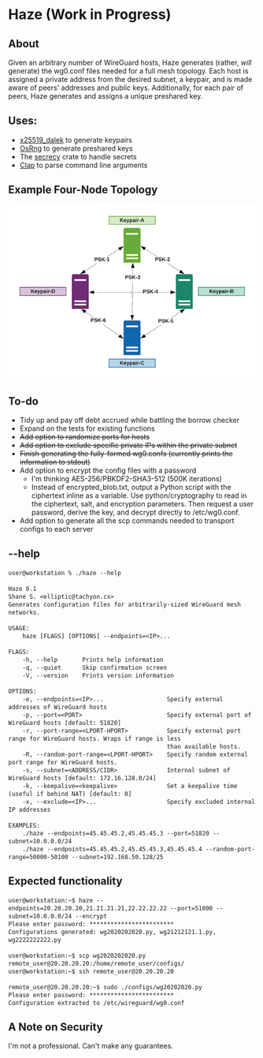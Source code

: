 # Haze (Work in Progress)
## About
Given an arbitrary number of WireGuard hosts, Haze generates (rather, *will* generate) the wg0.conf files needed for a full mesh topology. Each host is assigned a private address from the desired subnet, a keypair, and is made aware of peers' addresses and public keys. Additionally, for each pair of peers, Haze generates and assigns a unique preshared key.

## Uses:
- [x25519_dalek](https://docs.rs/x25519-dalek/0.6.0/x25519_dalek/) to generate keypairs
- [OsRng](https://docs.rs/rand/0.7.3/rand/rngs/struct.OsRng.html) to generate preshared keys
- The [secrecy](https://docs.rs/secrecy/0.6.0/secrecy/index.html) crate to handle secrets
- [Clap](https://docs.rs/clap/2.33.0/clap/) to parse command line arguments

## Example Four-Node Topology
![Four-node topology](/resources/haze_1.png)

## To-do
- Tidy up and pay off debt accrued while battling the borrow checker
- Expand on the tests for existing functions 
- ~~Add option to randomize ports for hosts~~
- ~~Add option to exclude specific private IPs within the private subnet~~
- ~~Finish generating the fully-formed wg0.confs (currently prints the information to stdout)~~
- Add option to encrypt the config files with a password
    - I'm thinking AES-256/PBKDF2-SHA3-512 (500K iterations)
    - Instead of encrypted_blob.txt, output a Python script with the ciphertext inline as a variable. Use python/cryptography to read in the ciphertext, salt, and encryption parameters. Then request a user password, derive the key, and decrypt directly to /etc/wg0.conf.
- Add option to generate all the scp commands needed to transport configs to each server

## --help
```
user@workstation % ./haze --help

Haze 0.1
Shane S. <elliptic@tachyon.cx>
Generates configuration files for arbitrarily-sized WireGuard mesh networks.

USAGE:
    haze [FLAGS] [OPTIONS] --endpoints=<IP>...

FLAGS:
    -h, --help       Prints help information
    -q, --quiet      Skip confirmation screen
    -V, --version    Prints version information

OPTIONS:
    -e, --endpoints=<IP>...                  Specify external addresses of WireGuard hosts
    -p, --port=<PORT>                        Specify external port of WireGuard hosts [default: 51820]
    -r, --port-range=<LPORT-HPORT>           Specify external port range for WireGuard hosts. Wraps if range is less
                                             than available hosts.
    -R, --random-port-range=<LPORT-HPORT>    Specify random external port range for WireGuard hosts.
    -s, --subnet=<ADDRESS/CIDR>              Internal subnet of WireGuard hosts [default: 172.16.128.0/24]
    -k, --keepalive=<keepalive>              Set a keepalive time (useful if behind NAT) [default: 0]
    -x, --exclude=<IP>...                    Specify excluded internal IP addresses

EXAMPLES:
	./haze --endpoints=45.45.45.2,45.45.45.3 --port=51820 --subnet=10.0.0.0/24
	./haze --endpoints=45.45.45.2,45.45.45.3,45.45.45.4 --random-port-range=50000-50100 --subnet=192.168.50.128/25
```

## Expected functionality
```
user@workstation:~$ haze --endpoints=20.20.20.20,21.21.21.21,22.22.22.22 --port=51000 --subnet=10.0.0.0/24 --encrypt
Please enter password: ************************
Configurations generated: wg2020202020.py, wg21212121.1.py, wg2222222222.py

user@workstation:~$ scp wg2020202020.py remote_user@20.20.20.20:/home/remote_user/configs/
user@workstation:~$ ssh remote_user@20.20.20.20

remote_user@20.20.20.20:~$ sudo ./configs/wg20202020.py
Please enter password: ************************
Configuration extracted to /etc/wireguard/wg0.conf
```
## A Note on Security
I'm not a professional. Can't make any guarantees.